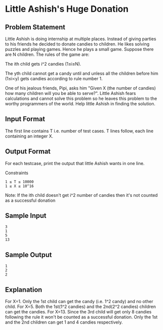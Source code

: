 # Little Ashish's Huge Donation

## Problem Statement

Little Ashish is doing internship at multiple places. Instead of giving parties to his friends he decided to donate candies to children. He likes solving puzzles and playing games. Hence he plays a small game. Suppose there are N children. The rules of the game are:

The ith child gets i^2 candies (1≤i≤N).

The yth child cannot get a candy until and unless all the children before him (1≤i<y) gets candies according to rule number 1.

One of his jealous friends, Pipi, asks him "Given X (the number of candies) how many children will you be able to serve?". Little Ashish fears calculations and cannot solve this problem so he leaves this problem to the worthy programmers of the world. Help little Ashish in finding the solution.

## Input Format
The first line contains T i.e. number of test cases.
T lines follow, each line containing an integer X.

## Output Format
For each testcase, print the output that little Ashish wants in one line.

Constraints
```
1 ≤ T ≤ 10000
1 ≤ X ≤ 10^16
```
Note: If the ith child doesn't get i^2 number of candies then it's not counted as a successful donation

## Sample Input
```
3
1
5
13
```
## Sample Output
```
1  
2  
2  
```
## Explanation

For X=1. Only the 1st child can get the candy (i.e. 1^2 candy) and no other child.
For X=5. Both the 1st(1^2 candies) and the 2nd(2^2 candies) children can get the candies.
For X=13. Since the 3rd child will get only 8 candies following the rule it won't be counted as a successful donation. Only the 1st and the 2nd children can get 1 and 4 candies respectively.
